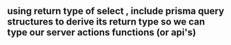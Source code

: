## using return type of select  , include prisma query structures to derive its return type so we can type our server actions functions (or api's)